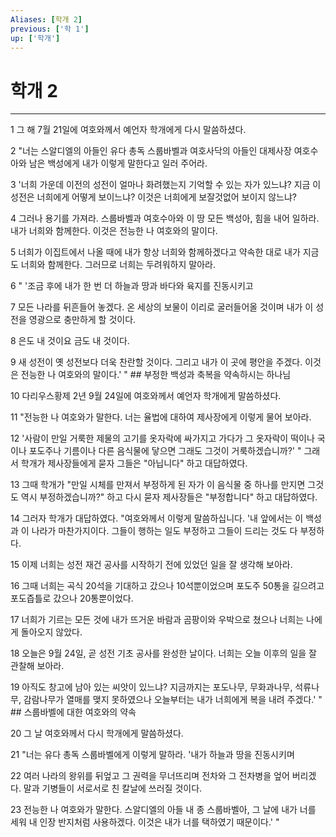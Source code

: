 ```yaml
---
Aliases: [학개 2]
previous: ['학 1']
up: ['학개']
---
```

# 학개 2

***


1 그 해 7월 21일에 여호와께서 예언자 학개에게 다시 말씀하셨다. 

2 "너는 스알디엘의 아들인 유다 총독 스룹바벨과 여호사닥의 아들인 대제사장 여호수아와 남은 백성에게 내가 이렇게 말한다고 일러 주어라. 

3 '너희 가운데 이전의 성전이 얼마나 화려했는지 기억할 수 있는 자가 있느냐? 지금 이 성전은 너희에게 어떻게 보이느냐? 이것은 너희에게 보잘것없어 보이지 않느냐? 

4 그러나 용기를 가져라. 스룹바벨과 여호수아와 이 땅 모든 백성아, 힘을 내어 일하라. 내가 너희와 함께한다. 이것은 전능한 나 여호와의 말이다. 

5 너희가 이집트에서 나올 때에 내가 항상 너희와 함께하겠다고 약속한 대로 내가 지금도 너희와 함께한다. 그러므로 너희는 두려워하지 말아라. 

6 " '조금 후에 내가 한 번 더 하늘과 땅과 바다와 육지를 진동시키고 

7 모든 나라를 뒤흔들어 놓겠다. 온 세상의 보물이 이리로 굴러들어올 것이며 내가 이 성전을 영광으로 충만하게 할 것이다. 

8 은도 내 것이요 금도 내 것이다. 

9 새 성전이 옛 성전보다 더욱 찬란할 것이다. 그리고 내가 이 곳에 평안을 주겠다. 이것은 전능한 나 여호와의 말이다.' " ## 부정한 백성과 축복을 약속하시는 하나님 

10 다리우스황제 2년 9월 24일에 여호와께서 예언자 학개에게 말씀하셨다. 

11 "전능한 나 여호와가 말한다. 너는 율법에 대하여 제사장에게 이렇게 물어 보아라. 

12 '사람이 만일 거룩한 제물의 고기를 옷자락에 싸가지고 가다가 그 옷자락이 떡이나 국이나 포도주나 기름이나 다른 음식물에 닿으면 그래도 그것이 거룩하겠습니까?' " 그래서 학개가 제사장들에게 묻자 그들은 "아닙니다" 하고 대답하였다. 

13 그때 학개가 "만일 시체를 만져서 부정하게 된 자가 이 음식물 중 하나를 만지면 그것도 역시 부정하겠습니까?" 하고 다시 묻자 제사장들은 "부정합니다" 하고 대답하였다. 

14 그러자 학개가 대답하였다. "여호와께서 이렇게 말씀하십니다. '내 앞에서는 이 백성과 이 나라가 마찬가지이다. 그들이 행하는 일도 부정하고 그들이 드리는 것도 다 부정하다. 

15 이제 너희는 성전 재건 공사를 시작하기 전에 있었던 일을 잘 생각해 보아라. 

16 그때 너희는 곡식 20석을 기대하고 갔으나 10석뿐이었으며 포도주 50통을 길으려고 포도즙틀로 갔으나 20통뿐이었다. 

17 너희가 기르는 모든 것에 내가 뜨거운 바람과 곰팡이와 우박으로 쳤으나 너희는 나에게 돌아오지 않았다. 

18 오늘은 9월 24일, 곧 성전 기초 공사를 완성한 날이다. 너희는 오늘 이후의 일을 잘 관찰해 보아라. 

19 아직도 창고에 남아 있는 씨앗이 있느냐? 지금까지는 포도나무, 무화과나무, 석류나무, 감람나무가 열매를 맺지 못하였으나 오늘부터는 내가 너희에게 복을 내려 주겠다.' " ## 스룹바벨에 대한 여호와의 약속 

20 그 날 여호와께서 다시 학개에게 말씀하셨다. 

21 "너는 유다 총독 스룹바벨에게 이렇게 말하라. '내가 하늘과 땅을 진동시키며 

22 여러 나라의 왕위를 뒤엎고 그 권력을 무너뜨리며 전차와 그 전차병을 엎어 버리겠다. 말과 기병들이 서로서로 친 칼날에 쓰러질 것이다. 

23 전능한 나 여호와가 말한다. 스알디엘의 아들 내 종 스룹바벨아, 그 날에 내가 너를 세워 내 인장 반지처럼 사용하겠다. 이것은 내가 너를 택하였기 때문이다.' "
